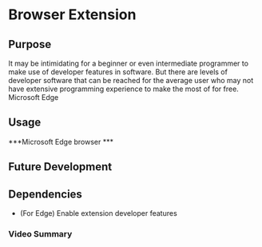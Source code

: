 # Browser Extension

## Purpose
It may be intimidating for a beginner or even intermediate programmer to make use of developer features in software. But there are levels of developer software that can be reached for the average user who may not have extensive programming experience to make the most of for free. Microsoft Edge 

## Usage
***Microsoft Edge browser ***

## Future Development


## Dependencies
- (For Edge) Enable extension developer features

### Video Summary
